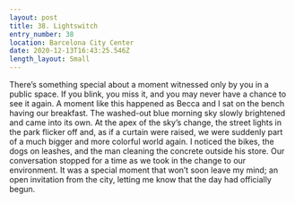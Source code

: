 ```yaml
---
layout: post
title: 38. Lightswitch
entry_number: 38
location: Barcelona City Center
date: 2020-12-13T16:43:25.546Z
length_layout: Small
---
```

There’s something special about a moment witnessed only by you in a public space. If you blink, you miss it, and you may never have a chance to see it again. A moment like this happened as Becca and I sat on the bench having our breakfast. The washed-out blue morning sky slowly brightened and came into its own. At the apex of the sky’s change, the street lights in the park flicker off and, as if a curtain were raised, we were suddenly part of a much bigger and more colorful world again. I noticed the bikes, the dogs on leashes, and the man cleaning the concrete outside his store. Our conversation stopped for a time as we took in the change to our environment. It was a special moment that won’t soon leave my mind; an open invitation from the city, letting me know that the day had officially begun.